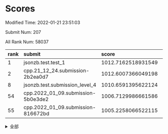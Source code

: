# Scores

Modified Time: 2022-01-21 23:51:03

Submit Num: 207

All Rank Num: 58037

| rank |               submit               |       score        |       sigma        | pk_num |
| :--- | :--------------------------------- | :----------------- | :----------------- | :----- |
| 1    | jsonzb.test.test_1                 | 1012.7162518931549 | 0.809136597217113  | 1121   |
| 2    | cpp.21_12_24.submission-2b2ea0d7   | 1012.6007366049198 | 0.7778789813012628 | 1117   |
| 8    | jsonzb.test.submission_level_4     | 1010.6591395622124 | 0.7762433468213401 | 1120   |
| 54   | cpp.2022_01_09.submission-5b0e3de2 | 1006.7129986661586 | 0.7312898816297466 | 1121   |
| 55   | cpp.2022_01_09.submission-816672bd | 1005.2258066522115 | 0.7294661347852426 | 1123   |


<details>
<summary>全部</summary>

| rank |                 submit                 |       score        |       sigma        | pk_num |
| :--- | :------------------------------------- | :----------------- | :----------------- | :----- |
| 1    | jsonzb.test.test_1                     | 1012.7162518931549 | 0.809136597217113  | 1121   |
| 2    | cpp.21_12_24.submission-2b2ea0d7       | 1012.6007366049198 | 0.7778789813012628 | 1117   |
| 3    | gobigger.level_3.submission_level_3_0  | 1011.4129564514272 | 0.7871099772261853 | 1119   |
| 4    | gobigger.level_3.submission_level_3_40 | 1011.3124602594254 | 0.7798314536880215 | 1122   |
| 5    | gobigger.level_3.submission_level_3_41 | 1011.148390302676  | 0.7747659172536463 | 1122   |
| 6    | gobigger.level_3.submission_level_3_15 | 1010.9826074018436 | 0.7611629662297874 | 1133   |
| 7    | gobigger.level_3.submission_level_3_8  | 1010.8033885214402 | 0.7615786306605943 | 1121   |
| 8    | jsonzb.test.submission_level_4         | 1010.6591395622124 | 0.7762433468213401 | 1120   |
| 9    | gobigger.level_3.submission_level_3_4  | 1010.5667059148986 | 0.7632858515532598 | 1121   |
| 10   | gobigger.level_3.submission_level_3_19 | 1010.4816574790841 | 0.758791178689631  | 1127   |
| 11   | gobigger.level_3.submission_level_3_42 | 1010.4194884998415 | 0.7805004799078211 | 1122   |
| 12   | gobigger.level_3.submission_level_3_37 | 1010.3585172702225 | 0.7569069259155435 | 1120   |
| 13   | gobigger.level_3.submission_level_3_3  | 1010.2220570856284 | 0.7755885309057337 | 1126   |
| 14   | gobigger.level_3.submission_level_3_27 | 1010.2090744256752 | 0.7760523565610461 | 1118   |
| 15   | gobigger.level_3.submission_level_3_11 | 1010.1664905627783 | 0.7626442372760539 | 1120   |
| 16   | gobigger.level_3.submission_level_3_26 | 1010.1618097722958 | 0.7696825454281822 | 1118   |
| 17   | gobigger.level_3.submission_level_3_18 | 1010.0658738453637 | 0.7700605472327932 | 1123   |
| 18   | gobigger.level_3.submission_level_3_21 | 1010.0480488082368 | 0.7404463703516213 | 1120   |
| 19   | gobigger.level_3.submission_level_3_1  | 1009.9256351274853 | 0.7574587327655979 | 1121   |
| 20   | gobigger.level_3.submission_level_3_35 | 1009.9059890737152 | 0.7777906139979343 | 1117   |
| 21   | gobigger.level_3.submission_level_3_48 | 1009.859228899313  | 0.7594093042774557 | 1121   |
| 22   | gobigger.level_3.submission_level_3_6  | 1009.7972654321609 | 0.7578825260089875 | 1126   |
| 23   | gobigger.level_3.submission_level_3_24 | 1009.7947438922633 | 0.7611230700783517 | 1118   |
| 24   | gobigger.level_3.submission_level_3_43 | 1009.712039520814  | 0.7426941537979524 | 1119   |
| 25   | gobigger.level_3.submission_level_3_13 | 1009.7009686617625 | 0.7582780827624854 | 1120   |
| 26   | gobigger.level_3.submission_level_3_30 | 1009.6927313690421 | 0.7448891272222395 | 1125   |
| 27   | gobigger.level_3.submission_level_3_5  | 1009.6919378053385 | 0.779523844300774  | 1121   |
| 28   | gobigger.level_3.submission_level_3_2  | 1009.6820198956838 | 0.7576641018247444 | 1121   |
| 29   | gobigger.level_3.submission_level_3_23 | 1009.6630043524232 | 0.7501133277148226 | 1119   |
| 30   | gobigger.level_3.submission_level_3_45 | 1009.64801801229   | 0.7622203877007159 | 1124   |
| 31   | gobigger.level_3.submission_level_3_17 | 1009.6135296482445 | 0.7464641387847    | 1123   |
| 32   | gobigger.level_3.submission_level_3_25 | 1009.6056793336038 | 0.7938588992851459 | 1120   |
| 33   | gobigger.level_3.submission_level_3_9  | 1009.5991266570143 | 0.7718282663347099 | 1127   |
| 34   | gobigger.level_3.submission_level_3_7  | 1009.5852173302221 | 0.7673078324009203 | 1118   |
| 35   | gobigger.level_3.submission_level_3_47 | 1009.5804805367912 | 0.7876446571539363 | 1116   |
| 36   | gobigger.level_3.submission_level_3_44 | 1009.5001037786539 | 0.7479638745061461 | 1119   |
| 37   | gobigger.level_3.submission_level_3_10 | 1009.405194575252  | 0.7541048861704643 | 1121   |
| 38   | gobigger.level_3.submission_level_3_32 | 1009.3886517129346 | 0.7337081214680344 | 1117   |
| 39   | gobigger.level_3.submission_level_3_22 | 1009.3813108699472 | 0.7620581623888362 | 1127   |
| 40   | gobigger.level_3.submission_level_3_29 | 1009.1709275566465 | 0.7395465691753694 | 1120   |
| 41   | gobigger.level_3.submission_level_3_20 | 1009.1549331224148 | 0.7413126054939901 | 1120   |
| 42   | gobigger.level_3.submission_level_3_34 | 1009.1528824730881 | 0.7614291564863527 | 1119   |
| 43   | gobigger.level_3.submission_level_3_33 | 1009.1352631868217 | 0.7392585021726952 | 1123   |
| 44   | gobigger.level_3.submission_level_3_46 | 1009.1192730631686 | 0.7440379901413241 | 1128   |
| 45   | gobigger.level_3.submission_level_3_38 | 1009.0555631065811 | 0.7412596215917293 | 1120   |
| 46   | gobigger.level_3.submission_level_3_14 | 1009.0497266522876 | 0.7425969477337686 | 1123   |
| 47   | gobigger.level_3.submission_level_3_49 | 1008.9947537954221 | 0.7394524975656973 | 1115   |
| 48   | gobigger.level_3.submission_level_3_16 | 1008.960142766184  | 0.7368401635246843 | 1120   |
| 49   | gobigger.level_3.submission_level_3_12 | 1008.8979645401256 | 0.7528074954605894 | 1127   |
| 50   | gobigger.level_3.submission_level_3_39 | 1008.8933816863253 | 0.7413303044435606 | 1124   |
| 51   | gobigger.level_3.submission_level_3_28 | 1008.4533952721907 | 0.7498744145412286 | 1126   |
| 52   | gobigger.level_3.submission_level_3_31 | 1008.3115015926616 | 0.7475490486015268 | 1122   |
| 53   | gobigger.level_3.submission_level_3_36 | 1006.8790244510516 | 0.7640586952992157 | 1121   |
| 54   | cpp.2022_01_09.submission-5b0e3de2     | 1006.7129986661586 | 0.7312898816297466 | 1121   |
| 55   | cpp.2022_01_09.submission-816672bd     | 1005.2258066522115 | 0.7294661347852426 | 1123   |
| 56   | gobigger.level_1.submission_level_1_7  | 1005.1720842844028 | 0.7264196699571951 | 1121   |
| 57   | gobigger.level_1.submission_level_1_27 | 1004.742053989687  | 0.727601130438567  | 1126   |
| 58   | gobigger.level_1.submission_level_1_34 | 1004.667823767672  | 0.7175939940354522 | 1124   |
| 59   | gobigger.level_1.submission_level_1_39 | 1004.5246034580532 | 0.7197234926291558 | 1120   |
| 60   | gobigger.level_1.submission_level_1_26 | 1004.4063735792447 | 0.7287755415084103 | 1123   |
| 61   | gobigger.level_1.submission_level_1_41 | 1004.2123537709707 | 0.7124996296326696 | 1121   |
| 62   | gobigger.level_1.submission_level_1_28 | 1004.1827581307707 | 0.7233104597291322 | 1124   |
| 63   | gobigger.level_1.submission_level_1_15 | 1004.0633184148829 | 0.7260003962948008 | 1125   |
| 64   | gobigger.level_1.submission_level_1_11 | 1004.0043581100938 | 0.7232761278829747 | 1123   |
| 65   | gobigger.level_1.submission_level_1_20 | 1003.9085374871913 | 0.7228949723620117 | 1117   |
| 66   | gobigger.level_1.submission_level_1_33 | 1003.9072611990397 | 0.7086899779919948 | 1114   |
| 67   | gobigger.level_1.submission_level_1_43 | 1003.8929408549176 | 0.7099881647548811 | 1120   |
| 68   | gobigger.level_1.submission_level_1_46 | 1003.8113814296988 | 0.7109784125528665 | 1120   |
| 69   | gobigger.level_1.submission_level_1_6  | 1003.8102219828103 | 0.7191089277209919 | 1118   |
| 70   | gobigger.level_1.submission_level_1_40 | 1003.7085895954144 | 0.7141277697545583 | 1123   |
| 71   | gobigger.level_1.submission_level_1_12 | 1003.6833095634686 | 0.7219883646181369 | 1122   |
| 72   | gobigger.level_1.submission_level_1_47 | 1003.6700130426344 | 0.7197421501585392 | 1123   |
| 73   | gobigger.level_1.submission_level_1_3  | 1003.6480335029117 | 0.7233895461903417 | 1121   |
| 74   | gobigger.level_1.submission_level_1_17 | 1003.5843059008855 | 0.7081439278283042 | 1125   |
| 75   | gobigger.level_1.submission_level_1_45 | 1003.5802322470063 | 0.7308545771399404 | 1122   |
| 76   | gobigger.level_1.submission_level_1_24 | 1003.5185634088568 | 0.7163210420459927 | 1120   |
| 77   | gobigger.level_1.submission_level_1_9  | 1003.444059779069  | 0.7069973566092007 | 1126   |
| 78   | gobigger.level_1.submission_level_1_37 | 1003.4439095200707 | 0.7125227717857282 | 1126   |
| 79   | gobigger.level_1.submission_level_1_44 | 1003.3698615017585 | 0.7189187105115016 | 1120   |
| 80   | gobigger.level_1.submission_level_1_31 | 1003.3347953646148 | 0.7226762433194598 | 1122   |
| 81   | gobigger.level_1.submission_level_1_18 | 1003.316788615078  | 0.7142063965704297 | 1123   |
| 82   | gobigger.level_1.submission_level_1_23 | 1003.2845968804342 | 0.7094975230920982 | 1126   |
| 83   | gobigger.level_1.submission_level_1_30 | 1003.2202167522399 | 0.7216250657449956 | 1118   |
| 84   | gobigger.level_1.submission_level_1_13 | 1003.2033389263331 | 0.7262597011599146 | 1121   |
| 85   | gobigger.level_1.submission_level_1_42 | 1003.0983001704134 | 0.7178039080691518 | 1116   |
| 86   | gobigger.level_1.submission_level_1_1  | 1003.0891950892174 | 0.7014226752353501 | 1122   |
| 87   | gobigger.level_1.submission_level_1_49 | 1003.042439855348  | 0.7147914723910991 | 1115   |
| 88   | gobigger.level_1.submission_level_1_14 | 1003.0351193941367 | 0.7084975900742577 | 1123   |
| 89   | gobigger.level_1.submission_level_1_4  | 1003.0130061755949 | 0.7142736497932173 | 1122   |
| 90   | gobigger.level_1.submission_level_1_35 | 1002.9560289502627 | 0.7211994323892627 | 1123   |
| 91   | gobigger.level_1.submission_level_1_32 | 1002.9303156157489 | 0.7176251366448159 | 1121   |
| 92   | gobigger.level_1.submission_level_1_25 | 1002.8839253919903 | 0.7154465925365882 | 1122   |
| 93   | gobigger.level_1.submission_level_1_10 | 1002.862224223728  | 0.7088787782235314 | 1116   |
| 94   | gobigger.level_1.submission_level_1_5  | 1002.8423315857611 | 0.7213034254674072 | 1126   |
| 95   | gobigger.level_1.submission_level_1_48 | 1002.8273554735933 | 0.7247610452287275 | 1114   |
| 96   | gobigger.level_1.submission_level_1_22 | 1002.792945268413  | 0.7247639243001152 | 1123   |
| 97   | gobigger.level_1.submission_level_1_38 | 1002.7729534141553 | 0.71767291513954   | 1123   |
| 98   | gobigger.level_1.submission_level_1_21 | 1002.7564819253718 | 0.7164794064514256 | 1120   |
| 99   | gobigger.level_1.submission_level_1_16 | 1002.5197848289687 | 0.7100216584814859 | 1122   |
| 100  | gobigger.level_1.submission_level_1_8  | 1002.2626370572062 | 0.7199008679218986 | 1122   |
| 101  | gobigger.level_1.submission_level_1_29 | 1002.2415438566854 | 0.7169986689338187 | 1123   |
| 102  | gobigger.level_1.submission_level_1_36 | 1002.2066675827946 | 0.7109146180868823 | 1126   |
| 103  | gobigger.level_1.submission_level_1_0  | 1002.0695697071787 | 0.7080217306753818 | 1120   |
| 104  | gobigger.level_1.submission_level_1_2  | 1002.0546233750556 | 0.7094060066806446 | 1125   |
| 105  | gobigger.level_1.submission_level_1_19 | 1001.4779764863822 | 0.7182839076148241 | 1124   |
| 106  | gobigger.random.submission_random_14   | 997.7232209328577  | 0.7051254577786663 | 1125   |
| 107  | gobigger.random.submission_random_8    | 997.3093519802618  | 0.7150150671516855 | 1127   |
| 108  | gobigger.random.submission_random_2    | 997.0271749008605  | 0.7093182142571429 | 1121   |
| 109  | gobigger.random.submission_random_31   | 996.8548101643734  | 0.696649554202422  | 1116   |
| 110  | gobigger.random.submission_random_21   | 996.6541326630902  | 0.7013326975094448 | 1119   |
| 111  | gobigger.random.submission_random_19   | 996.5545281821273  | 0.7247819220155026 | 1124   |
| 112  | gobigger.random.submission_random_25   | 996.5411350229708  | 0.6962941311994788 | 1124   |
| 113  | gobigger.random.submission_random_41   | 996.4434139369951  | 0.7147543031096186 | 1118   |
| 114  | gobigger.random.submission_random_3    | 996.4002711255724  | 0.7068358468098468 | 1123   |
| 115  | gobigger.random.submission_random_43   | 996.3242666753872  | 0.7129826264020293 | 1115   |
| 116  | gobigger.random.submission_random_27   | 996.3141560789155  | 0.708344481588696  | 1116   |
| 117  | gobigger.random.submission_random_29   | 996.2669128597208  | 0.7051780626228031 | 1120   |
| 118  | gobigger.random.submission_random_16   | 996.239231359259   | 0.7002185979736713 | 1122   |
| 119  | gobigger.random.submission_random_23   | 996.2376934132931  | 0.7045160127760778 | 1124   |
| 120  | gobigger.random.submission_random_26   | 996.1943685901531  | 0.7145787568984052 | 1121   |
| 121  | gobigger.random.submission_random_1    | 996.1573736465094  | 0.7014723744244182 | 1123   |
| 122  | gobigger.random.submission_random_40   | 996.1539978702184  | 0.7187835133212321 | 1122   |
| 123  | gobigger.random.submission_random_33   | 996.0719293294586  | 0.7046061078922933 | 1123   |
| 124  | gobigger.random.submission_random_22   | 996.0132232217522  | 0.7216547410583889 | 1123   |
| 125  | gobigger.random.submission_random_10   | 996.0063995141505  | 0.7215212761518119 | 1123   |
| 126  | gobigger.random.submission_random_20   | 996.0023853029273  | 0.7113329956949055 | 1123   |
| 127  | gobigger.random.submission_random_17   | 995.9604758096297  | 0.7057748386400309 | 1116   |
| 128  | gobigger.random.submission_random_9    | 995.9538023348073  | 0.7056066791608633 | 1124   |
| 129  | gobigger.random.submission_random_34   | 995.9267283596379  | 0.7177620073566315 | 1124   |
| 130  | gobigger.random.submission_random_24   | 995.8872750382313  | 0.7038808506954363 | 1123   |
| 131  | gobigger.random.submission_random_42   | 995.8530774408466  | 0.7119969159794802 | 1121   |
| 132  | gobigger.random.submission_random_49   | 995.7818946622613  | 0.7193354701710191 | 1119   |
| 133  | gobigger.random.submission_random_15   | 995.7750910924046  | 0.6962657075183666 | 1123   |
| 134  | gobigger.random.submission_random_44   | 995.7685251873334  | 0.7325254234684986 | 1119   |
| 135  | gobigger.random.submission_random_0    | 995.6801501500686  | 0.7456547334289395 | 1122   |
| 136  | gobigger.random.submission_random_48   | 995.6560905053855  | 0.7295800087089248 | 1119   |
| 137  | gobigger.random.submission_random_12   | 995.6504291247471  | 0.6979114903458398 | 1119   |
| 138  | gobigger.random.submission_random_37   | 995.5585209277411  | 0.6932493867940892 | 1119   |
| 139  | gobigger.random.submission_random_47   | 995.4902524328219  | 0.7194925145187654 | 1116   |
| 140  | gobigger.random.submission_random_7    | 995.4667886574684  | 0.7234669201057664 | 1123   |
| 141  | gobigger.random.submission_random_30   | 995.3675887861275  | 0.7131178504190575 | 1119   |
| 142  | gobigger.random.submission_random_39   | 995.3304888554817  | 0.7139133790226909 | 1118   |
| 143  | gobigger.random.submission_random_32   | 995.2854739611756  | 0.7018107201716035 | 1128   |
| 144  | gobigger.random.submission_random_45   | 995.2666830724088  | 0.7252214390157081 | 1124   |
| 145  | gobigger.random.submission_random_5    | 995.2563806540271  | 0.7078120836250623 | 1119   |
| 146  | gobigger.random.submission_random_13   | 995.2528929795735  | 0.7256363328652632 | 1116   |
| 147  | gobigger.random.submission_random_11   | 995.2171722376396  | 0.714280485313274  | 1125   |
| 148  | gobigger.random.submission_random_46   | 995.2046667125668  | 0.7079748417239915 | 1123   |
| 149  | gobigger.random.submission_random_38   | 995.1764947730444  | 0.7091459871354273 | 1119   |
| 150  | gobigger.random.submission_random_18   | 995.1620843406139  | 0.7152980377866385 | 1125   |
| 151  | gobigger.random.submission_random_35   | 995.0655379927739  | 0.7259165570638044 | 1126   |
| 152  | gobigger.random.submission_random_36   | 994.8920684641006  | 0.7019318348042871 | 1119   |
| 153  | gobigger.random.submission_random_4    | 994.5962144766194  | 0.712756599036491  | 1117   |
| 154  | gobigger.random.submission_random_28   | 994.58089881857    | 0.7176660223613617 | 1128   |
| 155  | gobigger.random.submission_random_6    | 994.5619621813363  | 0.709912812929394  | 1123   |
| 156  | gobigger.level_2.submission_level_2_12 | 994.046822701755   | 0.7302450430118232 | 1117   |
| 157  | gobigger.level_2.submission_level_2_5  | 993.8788435873857  | 0.7182384383931346 | 1122   |
| 158  | gobigger.level_2.submission_level_2_35 | 993.8654223751088  | 0.7323948615895618 | 1121   |
| 159  | gobigger.level_2.submission_level_2_34 | 993.51932524062    | 0.7347126991448196 | 1123   |
| 160  | gobigger.level_2.submission_level_2_44 | 993.4049466919406  | 0.7403581923392155 | 1125   |
| 161  | gobigger.level_2.submission_level_2_33 | 993.2205121755695  | 0.7330141830014065 | 1127   |
| 162  | gobigger.level_2.submission_level_2_21 | 993.1653068224674  | 0.7258186655014706 | 1121   |
| 163  | gobigger.level_2.submission_level_2_11 | 993.1540263337852  | 0.726683282733634  | 1121   |
| 164  | gobigger.level_2.submission_level_2_10 | 993.0907438672845  | 0.7286640994762617 | 1122   |
| 165  | gobigger.level_2.submission_level_2_4  | 992.9249366640519  | 0.7372778470391049 | 1118   |
| 166  | gobigger.level_2.submission_level_2_36 | 992.9021122846362  | 0.7544992411809981 | 1119   |
| 167  | gobigger.level_2.submission_level_2_24 | 992.9016542056784  | 0.7262878327362923 | 1120   |
| 168  | gobigger.level_2.submission_level_2_29 | 992.8394939710527  | 0.7434192953819801 | 1121   |
| 169  | gobigger.level_2.submission_level_2_49 | 992.7686153430526  | 0.750798792610675  | 1117   |
| 170  | gobigger.level_2.submission_level_2_38 | 992.7470184353431  | 0.7486123310351329 | 1124   |
| 171  | gobigger.level_2.submission_level_2_9  | 992.738897702211   | 0.7535807578758187 | 1123   |
| 172  | gobigger.level_2.submission_level_2_3  | 992.6044940764809  | 0.7408162431360088 | 1120   |
| 173  | gobigger.level_2.submission_level_2_46 | 992.5635311450665  | 0.7482158195953807 | 1117   |
| 174  | gobigger.level_2.submission_level_2_15 | 992.555851759609   | 0.7325007488243325 | 1120   |
| 175  | gobigger.level_2.submission_level_2_39 | 992.5133723842603  | 0.7541868651668272 | 1126   |
| 176  | gobigger.level_2.submission_level_2_32 | 992.5089673531575  | 0.7267112582006634 | 1122   |
| 177  | gobigger.level_2.submission_level_2_40 | 992.4312847985279  | 0.7378588389634012 | 1115   |
| 178  | gobigger.level_2.submission_level_2_7  | 992.4196555351149  | 0.7376020684048384 | 1118   |
| 179  | gobigger.level_2.submission_level_2_22 | 992.3165106797834  | 0.7581767645478318 | 1126   |
| 180  | gobigger.level_2.submission_level_2_48 | 992.166384819109   | 0.7369385923279478 | 1121   |
| 181  | gobigger.level_2.submission_level_2_42 | 992.0684710105612  | 0.7494022690682501 | 1125   |
| 182  | gobigger.level_2.submission_level_2_8  | 992.0662257856468  | 0.7410192114670802 | 1121   |
| 183  | gobigger.level_2.submission_level_2_6  | 992.0560097622575  | 0.7373577849994922 | 1125   |
| 184  | gobigger.level_2.submission_level_2_20 | 991.978306270742   | 0.7622560774429807 | 1122   |
| 185  | gobigger.level_2.submission_level_2_1  | 991.9375221359888  | 0.7473348347731511 | 1122   |
| 186  | gobigger.level_2.submission_level_2_30 | 991.9071117002667  | 0.7398529513236246 | 1118   |
| 187  | gobigger.level_2.submission_level_2_17 | 991.8715176783303  | 0.7470256612401489 | 1123   |
| 188  | gobigger.level_2.submission_level_2_41 | 991.8326811838346  | 0.7605023159909688 | 1114   |
| 189  | gobigger.level_2.submission_level_2_37 | 991.7956157353009  | 0.7461660369331392 | 1123   |
| 190  | gobigger.level_2.submission_level_2_43 | 991.7726150763083  | 0.7429189120037545 | 1125   |
| 191  | gobigger.level_2.submission_level_2_0  | 991.5977582032921  | 0.7464526801681272 | 1127   |
| 192  | gobigger.level_2.submission_level_2_23 | 991.5189275932601  | 0.748704306455777  | 1120   |
| 193  | gobigger.level_2.submission_level_2_2  | 991.444039371613   | 0.7592350435106143 | 1121   |
| 194  | gobigger.level_2.submission_level_2_31 | 991.3685404162202  | 0.7575589969331167 | 1114   |
| 195  | gobigger.level_2.submission_level_2_45 | 991.3296838023886  | 0.7558314107170859 | 1123   |
| 196  | gobigger.level_2.submission_level_2_14 | 991.2041085925185  | 0.7661977033469815 | 1118   |
| 197  | gobigger.level_2.submission_level_2_18 | 991.1839825101989  | 0.7507664811565655 | 1125   |
| 198  | gobigger.level_2.submission_level_2_47 | 991.1415842567276  | 0.7395944354516055 | 1123   |
| 199  | gobigger.level_2.submission_level_2_26 | 991.0314602245601  | 0.7506570542871424 | 1125   |
| 200  | gobigger.level_2.submission_level_2_16 | 990.7960883396369  | 0.7549552732118678 | 1121   |
| 201  | gobigger.level_2.submission_level_2_27 | 990.640871696111   | 0.7625288047799245 | 1122   |
| 202  | gobigger.level_2.submission_level_2_28 | 990.2363092698613  | 0.7455313199336675 | 1120   |
| 203  | gobigger.level_2.submission_level_2_19 | 990.2159794575595  | 0.7677663726896631 | 1122   |
| 204  | gobigger.level_2.submission_level_2_13 | 990.1870142123076  | 0.7689730573865559 | 1124   |
| 205  | gobigger.level_2.submission_level_2_25 | 989.8003582367955  | 0.7599290579891009 | 1125   |
| 206  | gobigger.none.submission_none_0        | 977.3230341582139  | 1.3560800199369305 | 1126   |
| 207  | gobigger.none.submission_none_1        | 976.102819247578   | 1.4370101553890917 | 1119   |

</details>
